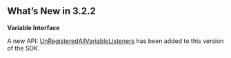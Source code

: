 
## What’s New in 3.2.2


**Variable Interface**

A new API: [UnRegisteredAllVariableListeners][1] has been added to this version of the SDK.

[1]:	https://control4.github.io/docs-driverworks-api/#unregisteredallvariablelisteners